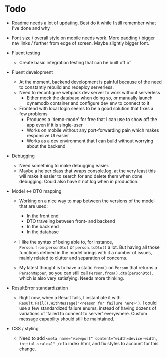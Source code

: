 # Todo

- Readme needs a lot of updating. Best do it while I still remember what I've done and why

- Font size / overall style on mobile needs work. More padding / bigger nav links / further from edge of screen. Maybe slightly bigger font.

- Fluent testing
  - Create basic integration testing that can be built off of

- Fluent development
  - At the moment, backend development is painful because of the need to constantly rebuild and redeploy serverless.
  - Need to reconfigure webpack dev server to work without serverless
    - Either mock the database when doing so, or manually launch dynamodb container and configure dev env to connect to it
  - Frontend with local login seems to be a good solution that fixes a few problems
    - Produces a 'demo-mode' for free that I can use to show off the app even if it is single-user
    - Works on mobile without any port-forwarding pain which makes responsive UI easier
    - Works as a dev environment that I can build without worrying about the backend

- Debugging
  - Need something to make debugging easier.
  - Maybe a helper class that wraps console.log, at the very least this will make it easier to search for and delete them when done debugging. Could also have it not log when in production.

- Model <-> DTO mapping
  - Working on a nice way to map between the versions of the model that are used:
    - In the front end
    - DTO traveling between front- and backend
    - In the back end
    - In the database

  - I like the syntax of being able to, for instance, `Person.from(personDto)` or `person.toDto()` a lot. But having all those functions defined in the model brings with it a number of issues, mainly related to clutter and separation of concerns.

  - My latest thought is to have a static `from()` on `Person` that returns a `PersonMapper`, so you can still call `Person.from().dto(personDto)`, which is also very satisfying. Needs more thinking.

- ResultError standardization
  - Right now, when a Result fails, I instantiate it with `Result.Fail().WithMessage('<reason for failure here>')`. I could use a few standardized failure enums, instead of having dozens of variations of 'failed to connect to server' everywhere. Custom message capability should still be maintained.

- CSS / styling
  - Need to add `<meta name="viewport" content="width=device-width, initial-scale=1" />` to index.html, and fix styles to account for this change.